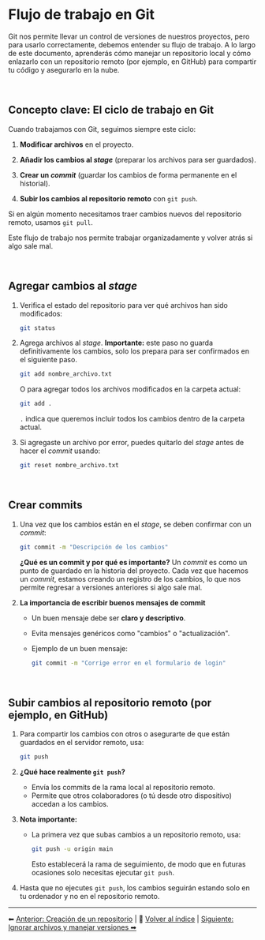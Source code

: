 # Flujo de trabajo en Git

Git nos permite llevar un control de versiones de nuestros proyectos, pero para usarlo correctamente, debemos entender su flujo de trabajo. A lo largo de este documento, aprenderás cómo manejar un repositorio local y cómo enlazarlo con un repositorio remoto (por ejemplo, en GitHub) para compartir tu código y asegurarlo en la nube.

<br>

## Concepto clave: El ciclo de trabajo en Git

Cuando trabajamos con Git, seguimos siempre este ciclo:

1. **Modificar archivos** en el proyecto.

2. **Añadir los cambios al _stage_** (preparar los archivos para ser guardados).
   
3. **Crear un _commit_** (guardar los cambios de forma permanente en el historial).
   
4. **Subir los cambios al repositorio remoto** con `git push`.

Si en algún momento necesitamos traer cambios nuevos del repositorio remoto, usamos `git pull`.

Este flujo de trabajo nos permite trabajar organizadamente y volver atrás si algo sale mal.

<br>

## Agregar cambios al _stage_

1. Verifica el estado del repositorio para ver qué archivos han sido modificados:
   
    ```bash
    git status
    ```

2. Agrega archivos al _stage_. **Importante:** este paso no guarda definitivamente los cambios, solo los prepara para ser confirmados en el siguiente paso.

    ```bash
    git add nombre_archivo.txt
    ```

    O para agregar todos los archivos modificados en la carpeta actual:

    ```bash
    git add .
    ```

    `.` indica que queremos incluir todos los cambios dentro de la carpeta actual.

3. Si agregaste un archivo por error, puedes quitarlo del _stage_ antes de hacer el _commit_ usando:
   
    ```bash
    git reset nombre_archivo.txt
    ```

<br>

## Crear commits

1. Una vez que los cambios están en el _stage_, se deben confirmar con un _commit_:

    ```bash
    git commit -m "Descripción de los cambios"
    ```

    **¿Qué es un commit y por qué es importante?**
    Un _commit_ es como un punto de guardado en la historia del proyecto. Cada vez que hacemos un _commit_, estamos creando un registro de los cambios, lo que nos permite regresar a versiones anteriores si algo sale mal.

2. **La importancia de escribir buenos mensajes de commit**
   
    - Un buen mensaje debe ser **claro y descriptivo**.
    - Evita mensajes genéricos como "cambios" o "actualización".
    - Ejemplo de un buen mensaje:
      
        ```bash
        git commit -m "Corrige error en el formulario de login"
        ```

<br>

## Subir cambios al repositorio remoto (por ejemplo, en GitHub)

1. Para compartir los cambios con otros o asegurarte de que están guardados en el servidor remoto, usa:
   
    ```bash
    git push
    ```

2. **¿Qué hace realmente `git push`?**
   
    - Envía los commits de la rama local al repositorio remoto.
    - Permite que otros colaboradores (o tú desde otro dispositivo) accedan a los cambios.
      
3. **Nota importante:**
   
    - La primera vez que subas cambios a un repositorio remoto, usa:
      
        ```bash
        git push -u origin main
        ```
        
        Esto establecerá la rama de seguimiento, de modo que en futuras ocasiones solo necesitas ejecutar `git push`.
        
4. Hasta que no ejecutes `git push`, los cambios seguirán estando solo en tu ordenador y no en el repositorio remoto.

---
⬅ [Anterior: Creación de un repositorio](02_creacion_uso_repositorio.md) | 📂 [Volver al índice](../README.md) | [Siguiente: Ignorar archivos y manejar versiones ➡](04_ignorar_archivos_versiones.md)
